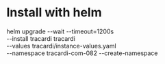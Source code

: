 # Install with helm

helm upgrade --wait --timeout=1200s \
--install tracardi tracardi \
--values tracardi/instance-values.yaml \
--namespace tracardi-com-082  --create-namespace
